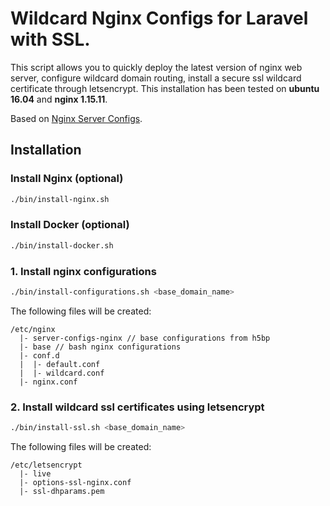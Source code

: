 # Wildcard Nginx Configs for Laravel with SSL.

This script allows you to quickly deploy the latest version of nginx web server, configure wildcard domain routing, install a secure ssl wildcard certificate through letsencrypt. This installation has been tested on **ubuntu 16.04** and **nginx 1.15.11**.

Based on [Nginx Server Configs](https://github.com/h5bp/server-configs-nginx).

## Installation

### Install Nginx (optional)

```bash
./bin/install-nginx.sh
```

### Install Docker (optional)

```bash
./bin/install-docker.sh
```

### 1. Install nginx configurations

```bash
./bin/install-configurations.sh <base_domain_name>
```

The following files will be created:

```
/etc/nginx
  |- server-configs-nginx // base configurations from h5bp
  |- base // bash nginx configurations
  |- conf.d
  |  |- default.conf
  |  |- wildcard.conf
  |- nginx.conf
```

### 2. Install wildcard ssl certificates using letsencrypt

```bash
./bin/install-ssl.sh <base_domain_name>
```

The following files will be created:

```
/etc/letsencrypt
  |- live
  |- options-ssl-nginx.conf
  |- ssl-dhparams.pem
```
